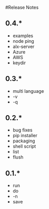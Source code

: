 #Release Notes

## 0.4.*

* examples
* node ping
* alx-server
* Azure
* AWS
* keydir

## 0.3.*

* multi language
* -v
* -q

## 0.2.*

* bug fixes
* pip installer
* packaging
* shell script
* list
* flush

## 0.1.*

* run
* do
* -n
* save

